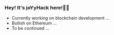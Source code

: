 ### Hey! It's joYyHack here!👨‍💻

- Currently working on blockchain development ...
- Bullish on Ethereum ...
- To be continued ...
